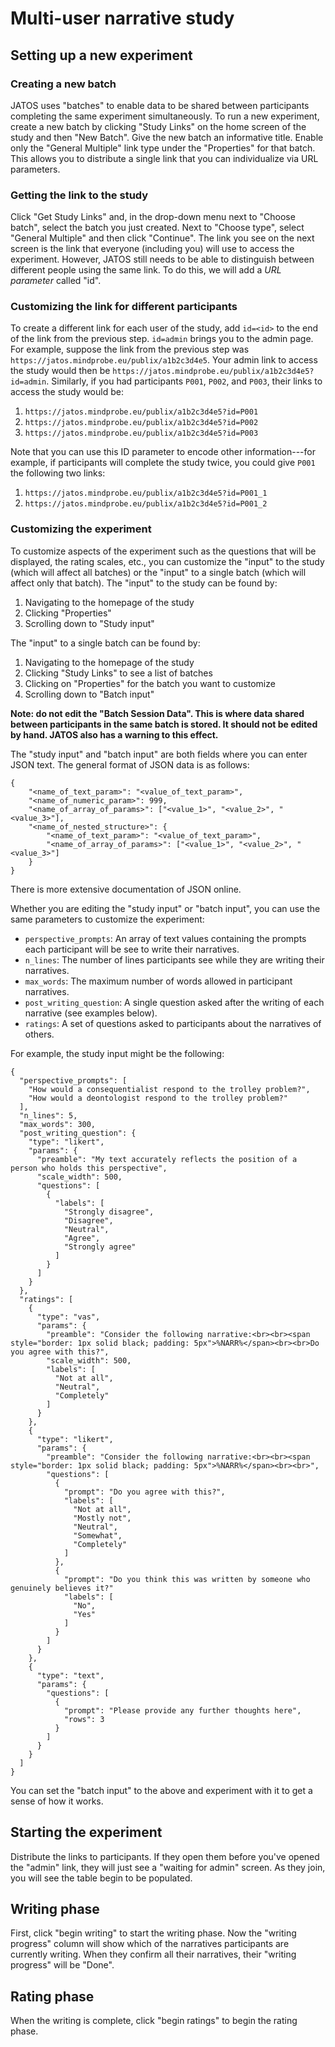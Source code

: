 
# Multi-user narrative study

## Setting up a new experiment

### Creating a new batch

JATOS uses "batches" to enable data to be shared between participants completing the same experiment simultaneously. To run a new experiment, create a new batch by clicking "Study Links" on the home screen of the study and then "New Batch". Give the new batch an informative title. Enable only the "General Multiple" link type under the "Properties" for that batch. This allows you to distribute a single link that you can individualize via URL parameters.

### Getting the link to the study

Click "Get Study Links" and, in the drop-down menu next to "Choose batch", select the batch you just created. Next to "Choose type", select "General Multiple" and then click "Continue". The link you see on the next screen is the link that everyone (including you) will use to access the experiment. However, JATOS still needs to be able to distinguish between different people using the same link. To do this, we will add a *URL parameter* called "id".

### Customizing the link for different participants

To create a different link for each user of the study, add `id=<id>` to the end of the link from the previous step. `id=admin` brings you to the admin page. For example, suppose the link from the previous step was `https://jatos.mindprobe.eu/publix/a1b2c3d4e5`. Your admin link to access the study would then be `https://jatos.mindprobe.eu/publix/a1b2c3d4e5?id=admin`. Similarly, if you had participants `P001`, `P002`, and `P003`, their links to access the study would be:

1. `https://jatos.mindprobe.eu/publix/a1b2c3d4e5?id=P001`
2. `https://jatos.mindprobe.eu/publix/a1b2c3d4e5?id=P002`
3. `https://jatos.mindprobe.eu/publix/a1b2c3d4e5?id=P003`

Note that you can use this ID parameter to encode other information---for example, if participants will complete the study twice, you could give `P001` the following two links:

1. `https://jatos.mindprobe.eu/publix/a1b2c3d4e5?id=P001_1`
2. `https://jatos.mindprobe.eu/publix/a1b2c3d4e5?id=P001_2`

### Customizing the experiment

To customize aspects of the experiment such as the questions that will be displayed, the rating scales, etc., you can customize the "input" to the study (which will affect all batches) or the "input" to a single batch (which will affect only that batch). The "input" to the study can be found by:

1. Navigating to the homepage of the study
2. Clicking "Properties"
3. Scrolling down to "Study input"

The "input" to a single batch can be found by:

1. Navigating to the homepage of the study
2. Clicking "Study Links" to see a list of batches
3. Clicking on "Properties" for the batch you want to customize
4. Scrolling down to "Batch input"

**Note: do not edit the "Batch Session Data". This is where data shared between participants in the same batch is stored. It should not be edited by hand. JATOS also has a warning to this effect.**

The "study input" and "batch input" are both fields where you can enter JSON text. The general format of JSON data is as follows:

```
{
	"<name_of_text_param>": "<value_of_text_param>",
	"<name_of_numeric_param>": 999,
	"<name_of_array_of_params>": ["<value_1>", "<value_2>", "<value_3>"],
	"<name_of_nested_structure>": {
		"<name_of_text_param>": "<value_of_text_param>",
		"<name_of_array_of_params>": ["<value_1>", "<value_2>", "<value_3>"]
	}
}
```

There is more extensive documentation of JSON online.

Whether you are editing the "study input" or "batch input", you can use the same parameters to customize the experiment:

- `perspective_prompts`: An array of text values containing the prompts each participant will be see to write their narratives.
- `n_lines`: The number of lines participants see while they are writing their narratives.
- `max_words`: The maximum number of words allowed in participant narratives.
- `post_writing_question`: A single question asked after the writing of each narrative (see examples below).
- `ratings`: A set of questions asked to participants about the narratives of others.

For example, the study input might be the following:

```
{
  "perspective_prompts": [
    "How would a consequentialist respond to the trolley problem?",
    "How would a deontologist respond to the trolley problem?"
  ],
  "n_lines": 5,
  "max_words": 300,
  "post_writing_question": {
  	"type": "likert",
    "params": {
      "preamble": "My text accurately reflects the position of a person who holds this perspective",
      "scale_width": 500,
      "questions": [
        {
          "labels": [
            "Strongly disagree",
            "Disagree",
            "Neutral",
            "Agree",
            "Strongly agree"
          ]
        }
      ]
    }
  },
  "ratings": [
    {
      "type": "vas",
      "params": {
        "preamble": "Consider the following narrative:<br><br><span style="border: 1px solid black; padding: 5px">%NARR%</span><br><br>Do you agree with this?",
        "scale_width": 500,
        "labels": [
          "Not at all",
          "Neutral",
          "Completely"
        ]
      }
    },
    {
      "type": "likert",
      "params": {
      	"preamble": "Consider the following narrative:<br><br><span style="border: 1px solid black; padding: 5px">%NARR%</span><br><br>",
        "questions": [
          {
            "prompt": "Do you agree with this?",
            "labels": [
              "Not at all",
              "Mostly not",
              "Neutral",
              "Somewhat",
              "Completely"
            ]
          },
          {
          	"prompt": "Do you think this was written by someone who genuinely believes it?"
          	"labels": [
          	  "No",
          	  "Yes"
          	]
          }
        ]
      }
    },
    {
      "type": "text",
      "params": {
        "questions": [
          {
            "prompt": "Please provide any further thoughts here",
            "rows": 3
          }
        ]
      }
    }
  ]
}
```

You can set the "batch input" to the above and experiment with it to get a sense of how it works.

## Starting the experiment

Distribute the links to participants. If they open them before you've opened the "admin" link, they will just see a "waiting for admin" screen. As they join, you will see the table begin to be populated.

## Writing phase

First, click "begin writing" to start the writing phase. Now the "writing progress" column will show which of the narratives participants are currently writing. When they confirm all their narratives, their "writing progress" will be "Done".

## Rating phase

When the writing is complete, click "begin ratings" to begin the rating phase.

<!-- # Technical details

Jatos has a single global "batch data" object that can be shared across all users within the same batch.

It's segregated by user---i.e., each time a new "id" logs on, they get a new field to read/write from in the shared data. This avoids conflict when trying to write to the same field simultaneously.

Any hierarchical data is stored as a JSON string and parsed as needed.

The "admin" field is used for things like setting the phase of the experiment and storing narratives/data in a tabular format.

admin/ (field added when admin joins)
	expt_phase/ (string used to specify the current phase of the experiment)
		Can be "pre", "writing", or "ratings"
	narrative_data/ (field added when writing phase ENDS; a JSON string containing a table with fields):
		writer, trial_n, perspective_id, perspective_name, narrative
	rating_data/ ():

\<id\>/ (field added when a participant joins)
	The point of having the batch data object segregated by participant ID like this is to avoid conflicts when multiple participants try to update the shared data simultaneously.
	At first, the contents will be that participant's narratives (as a JSON string)
	This can then be cleared in between the writing and rating phases


This experiment structures it as follows: first, there is a "narratives" -->